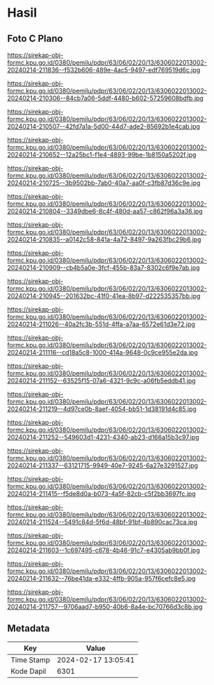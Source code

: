 # Hasil

## Foto C Plano

https://sirekap-obj-formc.kpu.go.id/0380/pemilu/pdpr/63/06/02/20/13/6306022013002-20240214-211836--f532b606-489e-4ac5-9497-edf769519d6c.jpg

https://sirekap-obj-formc.kpu.go.id/0380/pemilu/pdpr/63/06/02/20/13/6306022013002-20240214-210306--84cb7a06-5ddf-4480-b602-57259608bdfb.jpg

https://sirekap-obj-formc.kpu.go.id/0380/pemilu/pdpr/63/06/02/20/13/6306022013002-20240214-210507--42fd7a1a-5d00-44d7-ade2-85692b1e4cab.jpg

https://sirekap-obj-formc.kpu.go.id/0380/pemilu/pdpr/63/06/02/20/13/6306022013002-20240214-210652--12a25bc1-f1e4-4893-99be-1b8150a5202f.jpg

https://sirekap-obj-formc.kpu.go.id/0380/pemilu/pdpr/63/06/02/20/13/6306022013002-20240214-210725--3b9502bb-7ab0-40a7-aa0f-c3fb87d36c9e.jpg

https://sirekap-obj-formc.kpu.go.id/0380/pemilu/pdpr/63/06/02/20/13/6306022013002-20240214-210804--3349dbe6-8c4f-480d-aa57-c862f96a3a36.jpg

https://sirekap-obj-formc.kpu.go.id/0380/pemilu/pdpr/63/06/02/20/13/6306022013002-20240214-210835--a0142c58-841a-4a72-8497-9a263fbc29b6.jpg

https://sirekap-obj-formc.kpu.go.id/0380/pemilu/pdpr/63/06/02/20/13/6306022013002-20240214-210909--cb4b5a0e-3fcf-455b-83a7-8302c6f9e7ab.jpg

https://sirekap-obj-formc.kpu.go.id/0380/pemilu/pdpr/63/06/02/20/13/6306022013002-20240214-210945--201632bc-41f0-41ea-8b97-d222535357bb.jpg

https://sirekap-obj-formc.kpu.go.id/0380/pemilu/pdpr/63/06/02/20/13/6306022013002-20240214-211026--40a2fc3b-551d-4ffa-a7aa-6572e61d3e72.jpg

https://sirekap-obj-formc.kpu.go.id/0380/pemilu/pdpr/63/06/02/20/13/6306022013002-20240214-211116--cd18a5c8-1000-414a-9648-0c9ce955e2da.jpg

https://sirekap-obj-formc.kpu.go.id/0380/pemilu/pdpr/63/06/02/20/13/6306022013002-20240214-211152--63525f15-07a6-4321-9c9c-a06fb5eddb41.jpg

https://sirekap-obj-formc.kpu.go.id/0380/pemilu/pdpr/63/06/02/20/13/6306022013002-20240214-211219--4d97ce0b-8aef-4054-bb51-1d38191d4c85.jpg

https://sirekap-obj-formc.kpu.go.id/0380/pemilu/pdpr/63/06/02/20/13/6306022013002-20240214-211252--549603d1-4231-4340-ab23-d166a15b3c97.jpg

https://sirekap-obj-formc.kpu.go.id/0380/pemilu/pdpr/63/06/02/20/13/6306022013002-20240214-211337--63121715-9949-40e7-9245-6a27e3291527.jpg

https://sirekap-obj-formc.kpu.go.id/0380/pemilu/pdpr/63/06/02/20/13/6306022013002-20240214-211415--f5de8d0a-b073-4a5f-82cb-c5f2bb3697fc.jpg

https://sirekap-obj-formc.kpu.go.id/0380/pemilu/pdpr/63/06/02/20/13/6306022013002-20240214-211524--5491c84d-5f6d-48bf-91bf-4b890cac73ca.jpg

https://sirekap-obj-formc.kpu.go.id/0380/pemilu/pdpr/63/06/02/20/13/6306022013002-20240214-211603--1c697495-c678-4b46-91c7-e4305ab9bb0f.jpg

https://sirekap-obj-formc.kpu.go.id/0380/pemilu/pdpr/63/06/02/20/13/6306022013002-20240214-211632--76be41da-e332-4ffb-905a-957f6cefc8e5.jpg

https://sirekap-obj-formc.kpu.go.id/0380/pemilu/pdpr/63/06/02/20/13/6306022013002-20240214-211757--9706aad7-b950-40b6-8a4e-bc70766d3c8b.jpg


## Metadata

| Key        | Value               |
| ---------- | ------------------- |
| Time Stamp | 2024-02-17 13:05:41 |
| Kode Dapil | 6301                |



